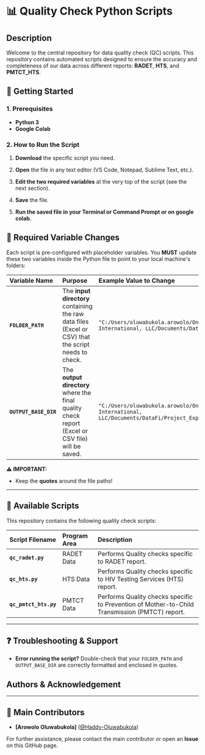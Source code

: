 # 📊 Quality Check Python Scripts

## Description

Welcome to the central repository for data quality check (QC) scripts. This repository contains automated scripts designed to ensure the accuracy and completeness of our data across different reports: **RADET**, **HTS**, and **PMTCT_HTS**.

## 🚀 Getting Started

### 1\. Prerequisites

* **Python 3**
* **Google Colab**

### 2\. How to Run the Script

1.  **Download** the specific script you need.

2.  **Open** the file in any text editor (VS Code, Notepad, Sublime Text, etc.).

3.  **Edit the two required variables** at the very top of the script (see the next section).

4.  **Save** the file.

5.  **Run the saved file in your Terminal or Command Prompt or on google colab.**


## 📝 Required Variable Changes

Each script is pre-configured with placeholder variables. You **MUST** update these two variables inside the Python file to point to your local machine's folders:

| Variable Name | Purpose | Example Value to Change |
| :--- | :--- | :--- |
| **`FOLDER_PATH`** | The **input directory** containing the raw data files (Excel or CSV) that the script needs to check. | `"C:/Users/oluwabukola.arowolo/OneDrive - Palladium International, LLC/Documents/DataFi/FY26Q1_RADET"` |
| **`OUTPUT_BASE_DIR`** | The **output directory** where the final quality check report (Excel or CSV file) will be saved. | `"C:/Users/oluwabukola.arowolo/OneDrive - Palladium International, LLC/Documents/DataFi/Project_Export_Quality_Check"` |

**⚠️ IMPORTANT:**
  
  * Keep the **quotes** around the file paths\!

-----

## 📁 Available Scripts

This repository contains the following quality check scripts:

| Script Filename | Program Area | Description |
| :--- | :--- | :--- |
| **`qc_radet.py`** | RADET Data | Performs Quality checks specific to RADET report. |
| **`qc_hts.py`** | HTS Data | Performs Quality checks specific to HIV Testing Services (HTS) report. |
| **`qc_pmtct_hts.py`** | PMTCT Data | Performs Quality checks specific to Prevention of Mother-to-Child Transmission (PMTCT) report. |

-----

## ❓ Troubleshooting & Support

  * **Error running the script?** Double-check that your `FOLDER_PATH` and `OUTPUT_BASE_DIR` are correctly formatted and enclosed in quotes.

## Authors & Acknowledgement
-----
## 👥 Main Contributors

  * **[Arowolo Oluwabukola]** ([@Haddy-Oluwabukola](https://github.com/Haddy-Oluwabukola))
  

For further assistance, please contact the main contributor or open an **Issue** on this GitHub page.
